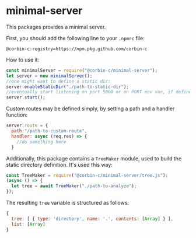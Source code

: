 # minimal-server

This packages provides a minimal server.

First, you should add the following line to your `.npmrc` file:

```
@corbin-c:registry=https://npm.pkg.github.com/corbin-c
```

How to use it:

```javascript
const minimalServer = require("@corbin-c/minimal-server");
let server = new minimalServer();
//one might want to define a static dir:
server.enableStaticDir("./path-to-static-dir");
//eventually start listening on port 5000 or on PORT env var, if defined:
server.start();
```

Custom routes may be defined simply, by setting a path and a handler function:

```javascript
server.route = {
  path:"/path-to-custom-route",
  handler: async (req,res) => {
    //do something here
  }
```

Additionally, this package contains a `TreeMaker` module, used to build the
static directory definition. It's used this way:

```javascript
const TreeMaker = require("@corbin-c/minimal-server/tree.js");
(async () => {
  let tree = await TreeMaker("./path-to-analyze");
});
```

The resulting `tree` variable is structured as follows:

```javascript
{
  tree: [ { type: 'directory', name: '.', contents: [Array] } ],
  list: [Array]
}
```
